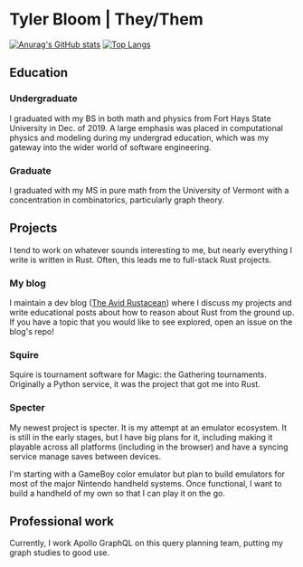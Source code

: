 # Tyler Bloom | They/Them

[![Anurag's GitHub stats](https://github-readme-stats.vercel.app/api?username=TylerBloom&theme=dark)](https://github.com/anuraghazra/github-readme-stats)
[![Top Langs](https://github-readme-stats.vercel.app/api/top-langs/?username=TylerBloom&theme=dark&layout=compact)](https://github.com/anuraghazra/github-readme-stats)

## Education
### Undergraduate
I graduated with my BS in both math and physics from Fort Hays State University in Dec. of 2019.
A large emphasis was placed in computational physics and modeling during my undergrad education, which was my gateway into the wider world of software engineering.

### Graduate
I graduated with my MS in pure math from the University of Vermont with a concentration in combinatorics, particularly graph theory.

## Projects
I tend to work on whatever sounds interesting to me, but nearly everything I write is written in Rust.
Often, this leads me to full-stack Rust projects.

### My blog
I maintain a dev blog ([The Avid Rustacean](https://avid-rustacean.shuttleapp.rs/)) where I discuss my projects and write educational posts about how to reason about Rust from the ground up.
If you have a topic that you would like to see explored, open an issue on the blog's repo!

### Squire
Squire is tournament software for Magic: the Gathering tournaments.
Originally a Python service, it was the project that got me into Rust.

### Specter
My newest project is specter.
It is my attempt at an emulator ecosystem.
It is still in the early stages, but I have big plans for it, including making it playable across all platforms (including in the browser) and have a syncing service manage saves between devices.

I'm starting with a GameBoy color emulator but plan to build emulators for most of the major Nintendo handheld systems.
Once functional, I want to build a handheld of my own so that I can play it on the go.

## Professional work
Currently, I work Apollo GraphQL on this query planning team, putting my graph studies to good use.
